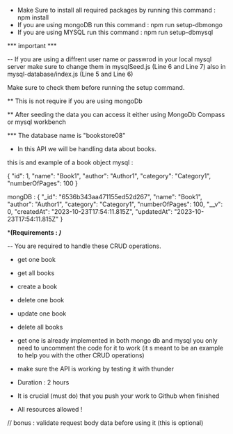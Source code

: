 * Make Sure to install all required packages by running this command : npm install
* If you are using mongoDB run this command : npm run setup-dbmongo
* If you are using MYSQL run this command : npm run setup-dbmysql

*** important ***

-- If you are using a diffrent user name or passwrod in your local mysql server 
make sure to change them in mysqlSeed.js (Line 6 and Line 7)
also in mysql-database/index.js (Line 5 and Line 6)

Make sure to check them before running the setup command.

** This is not require if you are using mongoDb



** After seeding the data you can access it either using MongoDb Compass or mysql workbench

*** The database name is "bookstore08"



* In this API we will be handling data about books.

this is and example of a book object 
mysql : 

{
    "id": 1,
    "name": "Book1",
    "author": "Author1",
    "category": "Category1",
    "numberOfPages": 100
  }

mongDB :
{
  "_id": "6536b343aa471155ed52d267",
  "name": "Book1",
  "author": "Author1",
  "category": "Category1",
  "numberOfPages": 100,
  "__v": 0,
  "createdAt": "2023-10-23T17:54:11.815Z",
  "updatedAt": "2023-10-23T17:54:11.815Z"
}

***(Requirements : *)***

-- You are required to handle these CRUD operations.

* get one book
* get all books
* create a book
* delete one book
* update one book
* delete all books

* get one is already implemented in both mongo db and mysql you only need to uncomment the code for it to work
(it s meant to be an example to help you with the other CRUD operations)
* make sure the API is working by testing it with thunder
* Duration : 2 hours
* It is crucial (must do) that you push your work to Github when finished
* All resources allowed !


// bonus : validate request body data before using it (this is optional) 